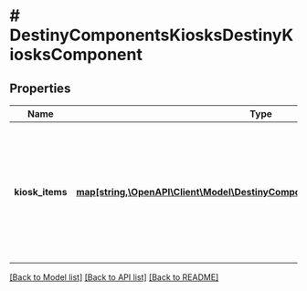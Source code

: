 # # DestinyComponentsKiosksDestinyKiosksComponent

## Properties

Name | Type | Description | Notes
------------ | ------------- | ------------- | -------------
**kiosk_items** | [**map[string,\OpenAPI\Client\Model\DestinyComponentsKiosksDestinyKioskItem[]]**](array.md) | A dictionary keyed by the Kiosk Vendor&#39;s hash identifier (use it to look up the DestinyVendorDefinition for the relevant kiosk vendor), and whose value is a list of all the items that the user can \&quot;see\&quot; in the Kiosk, and any other interesting metadata. | [optional]

[[Back to Model list]](../../README.md#models) [[Back to API list]](../../README.md#endpoints) [[Back to README]](../../README.md)
